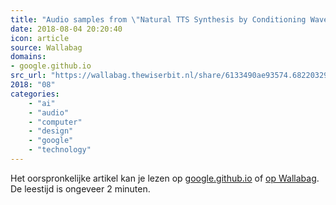 ```yaml
---
title: "Audio samples from \"Natural TTS Synthesis by Conditioning WaveNet on Mel Spectrogram Predictions\""
date: 2018-08-04 20:20:40
icon: article
source: Wallabag
domains:
- google.github.io
src_url: "https://wallabag.thewiserbit.nl/share/6133490ae93574.68220329"
2018: "08"
categories:
    - "ai"
    - "audio"
    - "computer"
    - "design"
    - "google"
    - "technology"
---
```

Het oorspronkelijke artikel kan je lezen op [google.github.io](https://google.github.io/tacotron/publications/tacotron2/index.html) of [op Wallabag](https://wallabag.thewiserbit.nl/share/6133490ae93574.68220329). De leestijd is ongeveer 2 minuten.